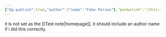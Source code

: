 ```yaml
---
{"dg-publish":true,"author":{"name":"Fake Person"},"permalink":"/this-is-another-test-note/","dgPassFrontmatter":true,"noteIcon":"","created":"2024-12-02T08:51:34.695-06:00","updated":"2024-12-02T12:09:42.396-06:00"}
---
```


it is not set as the [[Test note\|homepage]]. it should include an author name if i did this correctly.